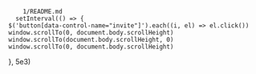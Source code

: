 
        1/README.md
      setInterval(() => {
    $('button[data-control-name="invite"]').each((i, el) => el.click())
    window.scrollTo(0, document.body.scrollHeight)
    window.scrollTo(document.body.scrollHeight, 0)
    window.scrollTo(0, document.body.scrollHeight)
}, 5e3)
